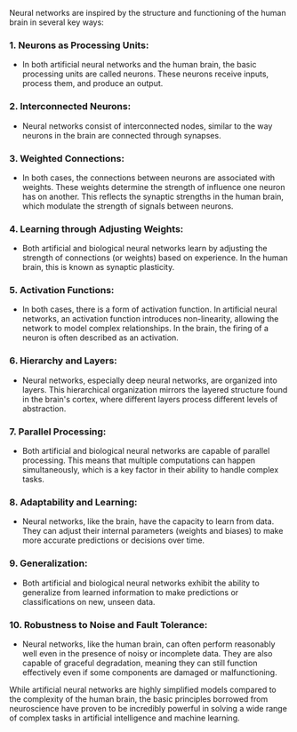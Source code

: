 Neural networks are inspired by the structure and functioning of the human brain in several key ways:

### 1. **Neurons as Processing Units**:

- In both artificial neural networks and the human brain, the basic processing units are called neurons. These neurons receive inputs, process them, and produce an output.

### 2. **Interconnected Neurons**:

- Neural networks consist of interconnected nodes, similar to the way neurons in the brain are connected through synapses.

### 3. **Weighted Connections**:

- In both cases, the connections between neurons are associated with weights. These weights determine the strength of influence one neuron has on another. This reflects the synaptic strengths in the human brain, which modulate the strength of signals between neurons.

### 4. **Learning through Adjusting Weights**:

- Both artificial and biological neural networks learn by adjusting the strength of connections (or weights) based on experience. In the human brain, this is known as synaptic plasticity.

### 5. **Activation Functions**:

- In both cases, there is a form of activation function. In artificial neural networks, an activation function introduces non-linearity, allowing the network to model complex relationships. In the brain, the firing of a neuron is often described as an activation.

### 6. **Hierarchy and Layers**:

- Neural networks, especially deep neural networks, are organized into layers. This hierarchical organization mirrors the layered structure found in the brain's cortex, where different layers process different levels of abstraction.

### 7. **Parallel Processing**:

- Both artificial and biological neural networks are capable of parallel processing. This means that multiple computations can happen simultaneously, which is a key factor in their ability to handle complex tasks.

### 8. **Adaptability and Learning**:

- Neural networks, like the brain, have the capacity to learn from data. They can adjust their internal parameters (weights and biases) to make more accurate predictions or decisions over time.

### 9. **Generalization**:

- Both artificial and biological neural networks exhibit the ability to generalize from learned information to make predictions or classifications on new, unseen data.

### 10. **Robustness to Noise and Fault Tolerance**:

- Neural networks, like the human brain, can often perform reasonably well even in the presence of noisy or incomplete data. They are also capable of graceful degradation, meaning they can still function effectively even if some components are damaged or malfunctioning.

While artificial neural networks are highly simplified models compared to the complexity of the human brain, the basic principles borrowed from neuroscience have proven to be incredibly powerful in solving a wide range of complex tasks in artificial intelligence and machine learning.
